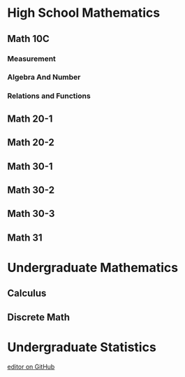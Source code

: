 # High School Mathematics 
## Math 10C
### Measurement 
### Algebra And Number 
### Relations and Functions 
## Math 20-1
## Math 20-2
## Math 30-1
## Math 30-2
## Math 30-3 
## Math 31 

# Undergraduate Mathematics 
## Calculus 
## Discrete Math 

# Undergraduate Statistics 


[editor on GitHub](https://github.com/MrFanning/MrFanning.github.io/edit/master/index.md) 

